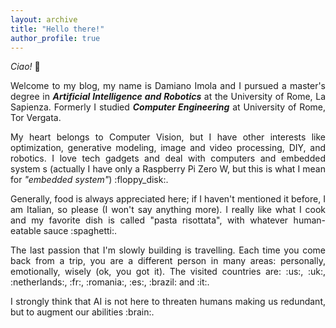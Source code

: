 ```yaml
---
layout: archive
title: "Hello there!"
author_profile: true
---
```



<!-- EMOJIS: https://github.com/ikatyang/emoji-cheat-sheet?tab=readme-ov-file#flags -->




*Ciao!* :wave: 
<p style='text-align: justify;'>
	Welcome to my blog, my name is Damiano Imola and I pursued a master's degree in <i><b>Artificial Intelligence and Robotics</b></i> at the University of Rome, La Sapienza. Formerly I studied <i><b>Computer Engineering</b></i> at University of Rome, Tor Vergata.
</p>
<p style='text-align: justify;'>
	My heart belongs to Computer Vision, but I have other interests like optimization, generative modeling, image and video processing, DIY, and robotics. I love tech gadgets and deal with computers and embedded system	s (actually I have only a Raspberry Pi Zero W, but this is what I mean for <i>"embedded system"</i>) :floppy_disk:.
</p>
<p style='text-align: justify;'>
	Generally, food is always appreciated here; if I haven't mentioned it before, I am Italian, so please (I won't say anything more). I really like what I cook and my favorite dish is called "pasta risottata", with whatever human-eatable sauce :spaghetti:.
</p>
<p style='text-align: justify;'>
	The last passion that I'm slowly building is travelling. Each time you come back from a trip, you are a different person in many areas: personally, emotionally, wisely (ok, you got it). The visited countries are: :us:, :uk:, :netherlands:, :fr:, :romania:, :es:, :brazil: and :it:.
</p>
<p style='text-align: justify;'>
	I strongly think that AI is not here to threaten humans making us redundant, but to augment our abilities :brain:.
</p>